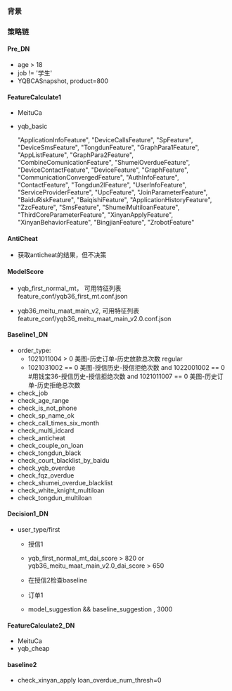 ### 背景

### 策略链
#### Pre_DN
- age > 18
- job != '学生'
- YQBCASnapshot, product=800

#### FeatureCalculate1
- MeituCa 
 

- yqb_basic  

    "ApplicationInfoFeature",
    "DeviceCallsFeature",
    "SpFeature",
    "DeviceSmsFeature",
    "TongdunFeature",
    "GraphPara1Feature",
    "AppListFeature",
    "GraphPara2Feature",
    "CombineComunicationFeature",
    "ShumeiOverdueFeature",
    "DeviceContactFeature",
    "DeviceFeature",
    "GraphFeature",
    "CommunicationConvergedFeature",
    "AuthInfoFeature",
    "ContactFeature",
    "Tongdun2lFeature",
    "UserInfoFeature",
    "ServiceProviderFeature",
    "UpcFeature",
    "JoinParameterFeature",
    "BaiduRiskFeature",
    "BaiqishiFeature",
    "ApplicationHistoryFeature",
    "ZzcFeature",
    "SmsFeature",
    "ShumeiMultiloanFeature",
    "ThirdCoreParameterFeature",
    "XinyanApplyFeature",
    "XinyanBehaviorFeature",
    "BingjianFeature",
    "ZrobotFeature"
    
#### AntiCheat
- 获取anticheat的结果，但不决策  

#### ModelScore
- yqb_first_normal_mt， 可用特征列表 feature_conf/yqb36_first_mt.conf.json

- yqb36_meitu_maat_main_v2, 可用特征列表feature_conf/yqb36_meitu_maat_main_v2.0.conf.json

#### Baseline1_DN
- order_type:   
    - 1021011004 > 0 美图-历史订单-历史放款总次数 regular
    - 1021031002 == 0 美图-授信历史-授信拒绝次数 and 1022001002 == 0 #用钱宝36-授信历史-授信拒绝次数 and 1021011007 == 0 美图-历史订单-历史拒绝总次数   
- check_job
- check_age_range
- check_is_not_phone
- check_sp_name_ok
- check_call_times_six_month
- check_multi_idcard
- check_anticheat 
- check_couple_on_loan
- check_tongdun_black
- check_court_blacklist_by_baidu
- check_yqb_overdue
- check_fqz_overdue
- check_shumei_overdue_blacklist
- check_white_knight_multiloan
- check_tongdun_multiloan

#### Decision1_DN
- user_type/first 
    - 授信1
    - yqb_first_normal_mt_dai_score > 820 or yqb36_meitu_maat_main_v2.0_dai_score > 650
    - 在授信2检查baseline
    
    - 订单1
    - model_suggestion && baseline_suggestion , 3000  

#### FeatureCalculate2_DN
- MeituCa 
- yqb_cheap

#### baseline2
- check_xinyan_apply  loan_overdue_num_thresh=0

#### 